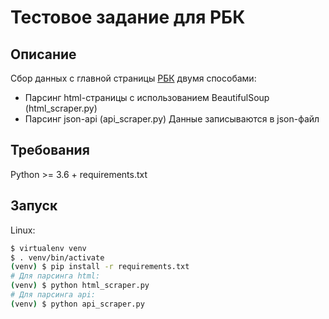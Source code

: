 # Тестовое задание для РБК

## Описание
Сбор данных с главной страницы [РБК](https://www.rbc.ru/) двумя способами:
  * Парсинг html-страницы с использованием BeautifulSoup (html_scraper.py)
  * Парсинг json-api (api_scraper.py)
Данные записываются в json-файл

## Требования
Python >= 3.6 + requirements.txt

## Запуск
Linux:
```bash
$ virtualenv venv
$ . venv/bin/activate
(venv) $ pip install -r requirements.txt
# Для парсинга html:
(venv) $ python html_scraper.py
# Для парсинга api:
(venv) $ python api_scraper.py
```
